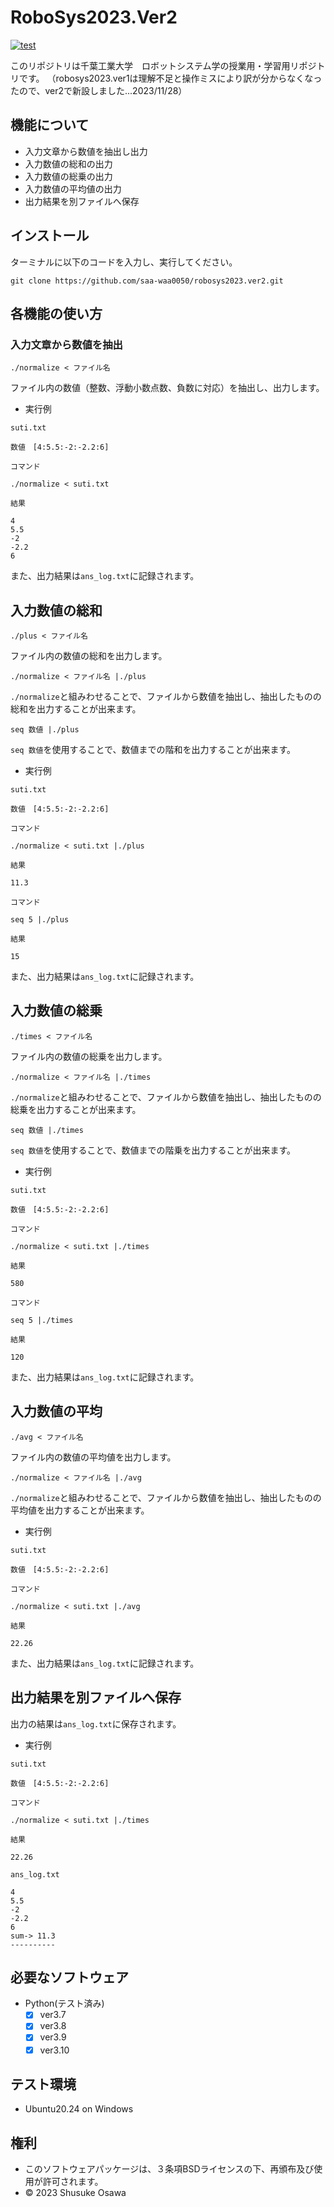 # RoboSys2023.Ver2
[![test](https://github.com/saa-waa0050/robosys2023.ver2/actions/workflows/test.yml/badge.svg)](https://github.com/saa-waa0050/robosys2023.ver2/actions/workflows/test.yml)

このリポジトリは千葉工業大学　ロボットシステム学の授業用・学習用リポジトリです。
（robosys2023.ver1は理解不足と操作ミスにより訳が分からなくなったので、ver2で新設しました...2023/11/28）

## 機能について
- 入力文章から数値を抽出し出力
- 入力数値の総和の出力
- 入力数値の総乗の出力
-  入力数値の平均値の出力
- 出力結果を別ファイルへ保存

## インストール
ターミナルに以下のコードを入力し、実行してください。
```
git clone https://github.com/saa-waa0050/robosys2023.ver2.git
```

## 各機能の使い方
### 入力文章から数値を抽出

```
./normalize < ファイル名
```
ファイル内の数値（整数、浮動小数点数、負数に対応）を抽出し、出力します。
- 実行例

`suti.txt`
```
数値　[4:5.5:-2:-2.2:6]
```

`コマンド`
```
./normalize < suti.txt
```

`結果`
```
4
5.5
-2
-2.2
6
```
また、出力結果は`ans_log.txt`に記録されます。

## 入力数値の総和

```
./plus < ファイル名
```

ファイル内の数値の総和を出力します。

```
./normalize < ファイル名 |./plus
```

`./normalize`と組みわせることで、ファイルから数値を抽出し、抽出したものの総和を出力することが出来ます。

```
seq 数値 |./plus
```

`seq 数値`を使用することで、数値までの階和を出力することが出来ます。

- 実行例

`suti.txt`
```
数値　[4:5.5:-2:-2.2:6]
```

`コマンド`
```
./normalize < suti.txt |./plus
```

`結果`
```
11.3
```



`コマンド`
```
seq 5 |./plus
```

`結果`
```
15
```

また、出力結果は`ans_log.txt`に記録されます。

## 入力数値の総乗

```
./times < ファイル名
```

ファイル内の数値の総乗を出力します。

```
./normalize < ファイル名 |./times
```

`./normalize`と組みわせることで、ファイルから数値を抽出し、抽出したものの総乗を出力することが出来ます。

```
seq 数値 |./times
```

`seq 数値`を使用することで、数値までの階乗を出力することが出来ます。

- 実行例

`suti.txt`
```
数値　[4:5.5:-2:-2.2:6]
```

`コマンド`
```
./normalize < suti.txt |./times
```

`結果`
```
580
```



`コマンド`
```
seq 5 |./times
```

`結果`
```
120
```

また、出力結果は`ans_log.txt`に記録されます。

## 入力数値の平均

```
./avg < ファイル名
```

ファイル内の数値の平均値を出力します。

```
./normalize < ファイル名 |./avg
```

`./normalize`と組みわせることで、ファイルから数値を抽出し、抽出したものの平均値を出力することが出来ます。

- 実行例

`suti.txt`
```
数値　[4:5.5:-2:-2.2:6]
```

`コマンド`
```
./normalize < suti.txt |./avg
```

`結果`
```
22.26
```

また、出力結果は`ans_log.txt`に記録されます。

## 出力結果を別ファイルへ保存
出力の結果は`ans_log.txt`に保存されます。

- 実行例

`suti.txt`
```
数値　[4:5.5:-2:-2.2:6]
```

`コマンド`
```
./normalize < suti.txt |./times
```

`結果`
```
22.26
```

`ans_log.txt`
```
4
5.5
-2
-2.2
6
sum-> 11.3
----------
```

## 必要なソフトウェア
* Python(テスト済み)
  - [x] ver3.7
  - [x] ver3.8
  - [x] ver3.9
  - [x] ver3.10　

## テスト環境
* Ubuntu20.24 on Windows

## 権利
- このソフトウェアパッケージは、３条項BSDライセンスの下、再頒布及び使用が許可されます。
- © 2023 Shusuke Osawa
